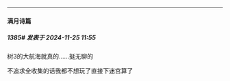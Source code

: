 ﻿
*****

####  满月诗篇  
##### 1385#       发表于 2024-11-25 11:55

树3的大航海就真的……挺无聊的

不追求全收集的话我都不想玩了直接下迷宫算了

